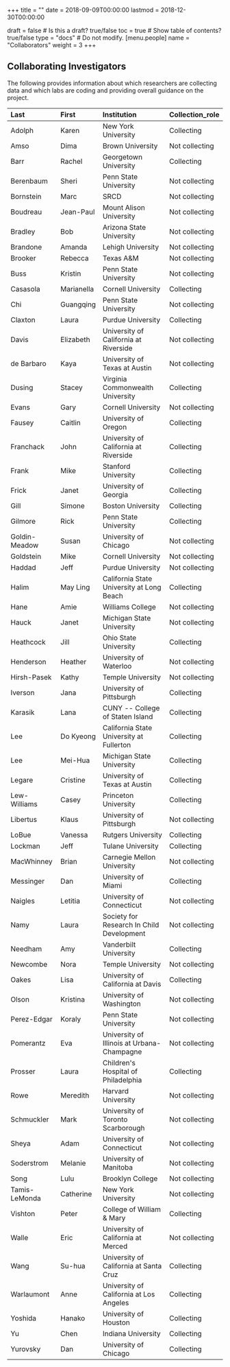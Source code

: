 +++
title = ""
date = 2018-09-09T00:00:00
lastmod = 2018-12-30T00:00:00

draft = false  # Is this a draft? true/false
toc = true  # Show table of contents? true/false
type = "docs"  # Do not modify.
[menu.people]
  name = "Collaborators"
  weight = 3
+++

## Collaborating Investigators

The following provides information about which researchers are collecting data and which labs are coding and providing overall guidance on the project.


|Last          |First      |Institution                                |Collection_role |
|:-------------|:----------|:------------------------------------------|:---------------|
|Adolph        |Karen      |New York University                        |Collecting      |
|Amso          |Dima       |Brown University                           |Not collecting  |
|Barr          |Rachel     |Georgetown University                      |Collecting      |
|Berenbaum     |Sheri      |Penn State University                      |Not collecting  |
|Bornstein     |Marc       |SRCD                                       |Not collecting  |
|Boudreau      |Jean-Paul  |Mount Alison University                    |Not collecting  |
|Bradley       |Bob        |Arizona State University                   |Not collecting  |
|Brandone      |Amanda     |Lehigh University                          |Not collecting  |
|Brooker       |Rebecca    |Texas A&M                                  |Not collecting  |
|Buss          |Kristin    |Penn State University                      |Not collecting  |
|Casasola      |Marianella |Cornell University                         |Collecting      |
|Chi           |Guangqing  |Penn State University                      |Not collecting  |
|Claxton       |Laura      |Purdue University                          |Collecting      |
|Davis         |Elizabeth  |University of California at Riverside      |Not collecting  |
|de Barbaro    |Kaya       |University of Texas at Austin              |Not collecting  |
|Dusing        |Stacey     |Virginia Commonwealth University           |Collecting      |
|Evans         |Gary       |Cornell University                         |Not collecting  |
|Fausey        |Caitlin    |University of Oregon                       |Collecting      |
|Franchack     |John       |University of California at Riverside      |Collecting      |
|Frank         |Mike       |Stanford University                        |Collecting      |
|Frick         |Janet      |University of Georgia                      |Collecting      |
|Gill          |Simone     |Boston University                          |Collecting      |
|Gilmore       |Rick       |Penn State University                      |Collecting      |
|Goldin-Meadow |Susan      |University of Chicago                      |Not collecting  |
|Goldstein     |Mike       |Cornell University                         |Not collecting  |
|Haddad        |Jeff       |Purdue University                          |Not collecting  |
|Halim         |May Ling   |California State University at Long Beach  |Collecting      |
|Hane          |Amie       |Williams College                           |Not collecting  |
|Hauck         |Janet      |Michigan State University                  |Not collecting  |
|Heathcock     |Jill       |Ohio State University                      |Collecting      |
|Henderson     |Heather    |University of Waterloo                     |Not collecting  |
|Hirsh-Pasek   |Kathy      |Temple University                          |Not collecting  |
|Iverson       |Jana       |University of Pittsburgh                   |Collecting      |
|Karasik       |Lana       |CUNY -- College of Staten Island           |Collecting      |
|Lee           |Do Kyeong  |California State University at Fullerton   |Collecting      |
|Lee           |Mei-Hua    |Michigan State University                  |Collecting      |
|Legare        |Cristine   |University of Texas at Austin              |Collecting      |
|Lew-Williams  |Casey      |Princeton University                       |Collecting      |
|Libertus      |Klaus      |University of Pittsburgh                   |Not collecting  |
|LoBue         |Vanessa    |Rutgers University                         |Collecting      |
|Lockman       |Jeff       |Tulane University                          |Collecting      |
|MacWhinney    |Brian      |Carnegie Mellon University                 |Not collecting  |
|Messinger     |Dan        |University of Miami                        |Collecting      |
|Naigles       |Letitia    |University of Connecticut                  |Not collecting  |
|Namy          |Laura      |Society for Research In Child Development  |Not collecting  |
|Needham       |Amy        |Vanderbilt University                      |Collecting      |
|Newcombe      |Nora       |Temple University                          |Not collecting  |
|Oakes         |Lisa       |University of California at Davis          |Collecting      |
|Olson         |Kristina   |University of Washington                   |Not collecting  |
|Perez-Edgar   |Koraly     |Penn State University                      |Not collecting  |
|Pomerantz     |Eva        |University of Illinois at Urbana-Champagne |Not collecting  |
|Prosser       |Laura      |Children's Hospital of Philadelphia        |Collecting      |
|Rowe          |Meredith   |Harvard University                         |Not collecting  |
|Schmuckler    |Mark       |University of Toronto Scarborough          |Not collecting  |
|Sheya         |Adam       |University of Connecticut                  |Not collecting  |
|Soderstrom    |Melanie    |University of Manitoba                     |Not collecting  |
|Song          |Lulu       |Brooklyn College                           |Not collecting  |
|Tamis-LeMonda |Catherine  |New York University                        |Not collecting  |
|Vishton       |Peter      |College of William & Mary                  |Collecting      |
|Walle         |Eric       |University of California at Merced         |Not collecting  |
|Wang          |Su-hua     |University of California at Santa Cruz     |Collecting      |
|Warlaumont    |Anne       |University of California at Los Angeles    |Collecting      |
|Yoshida       |Hanako     |University of Houston                      |Collecting      |
|Yu            |Chen       |Indiana University                         |Collecting      |
|Yurovsky      |Dan        |University of Chicago                      |Collecting      |
